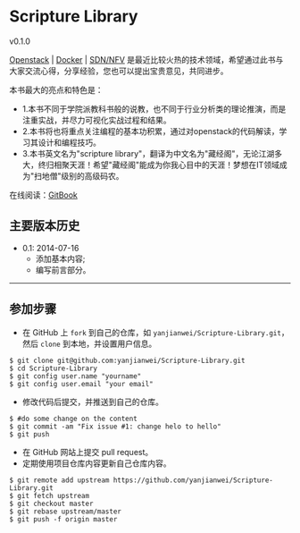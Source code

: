 Scripture Library
===============

v0.1.0

[Openstack](http://www.openstack.org/) | [Docker](https://www.docker.com/) | [SDN/NFV](www.sdnlab.com) 是最近比较火热的技术领域，希望通过此书与大家交流心得，分享经验，您也可以提出宝贵意见，共同进步。
     
本书最大的亮点和特色是：
* 1.本书不同于学院派教科书般的说教，也不同于行业分析类的理论推演，而是注重实战，并尽力可视化实战过程和结果。
* 2.本书将也将重点关注编程的基本功积累，通过对openstack的代码解读，学习其设计和编程技巧。
* 3.本书英文名为"scripture library"，翻译为中文名为"藏经阁"，无论江湖多大，终归相聚天涯！希望"藏经阁"能成为你我心目中的天涯！梦想在IT领域成为"扫地僧"级别的高级码农。

在线阅读：[GitBook](https://www.gitbook.io/book/yanjianwei/scripture-library) 

## 主要版本历史

* 0.1: 2014-07-16
    * 添加基本内容;
    * 编写前言部分。



---


## 参加步骤
* 在 GitHub 上 `fork` 到自己的仓库，如 `yanjianwei/Scripture-Library.git`，然后 `clone` 到本地，并设置用户信息。
```
$ git clone git@github.com:yanjianwei/Scripture-Library.git
$ cd Scripture-Library
$ git config user.name "yourname"
$ git config user.email "your email"
```
* 修改代码后提交，并推送到自己的仓库。
```
$ #do some change on the content
$ git commit -am "Fix issue #1: change helo to hello"
$ git push
```
* 在 GitHub 网站上提交 pull request。
* 定期使用项目仓库内容更新自己仓库内容。
```
$ git remote add upstream https://github.com/yanjianwei/Scripture-Library.git
$ git fetch upstream
$ git checkout master
$ git rebase upstream/master
$ git push -f origin master
```
